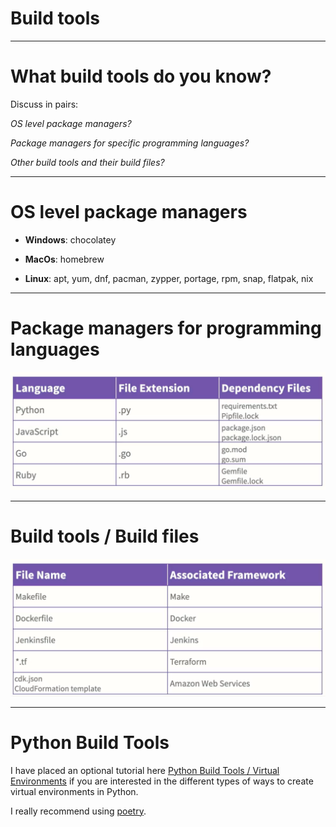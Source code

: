 <!-- Build tools -->

<div class="title-card">
    <h1>Build tools</h1>
</div>

---

# What build tools do you know?

Discuss in pairs:

*OS level package managers?*

*Package managers for specific programming languages?*

*Other build tools and their build files?*

---

# OS level package managers

* **Windows**: chocolatey

* **MacOs**: homebrew

* **Linux**: apt, yum, dnf, pacman, zypper, portage, rpm, snap, flatpak, nix 
 
---

# Package managers for programming languages

<div>
    <img src="./assets_build_tools/programming_languages.png" alt="Programming Languages Package Managers"/>
</div>

---

# Build tools / Build files

<div>
    <img src="./assets_build_tools/build_files.png" alt="Build Files"/>
</div>


---

# Python Build Tools

I have placed an optional tutorial here [Python Build Tools / Virtual Environments](./assets_build_tools/python_build_tools.md) if you are interested in the different types of ways to create virtual environments in Python.

I really recommend using [poetry](https://python-poetry.org/).


